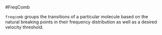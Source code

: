 #FreqComb

`freqcomb` groups the transitions of a particular molecule based on the natural breaking points in their frequency distribution as well as a desired velocity threshold.